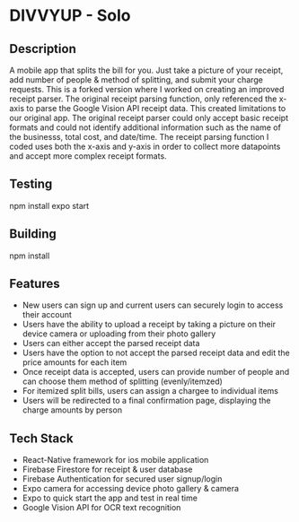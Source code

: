 # DIVVYUP - Solo 

## Description

A mobile app that splits the bill for you. Just take a picture of your receipt, add number of people & method of splitting, and submit your charge requests.
This is a forked version where I worked on creating an improved receipt parser. The original receipt parsing function, only referenced the x-axis to parse the Google Vision API receipt data. This created limitations to our original app. The original receipt parser could only accept basic receipt formats and could not identify additional information such as the name of the businesss, total cost, and date/time. The receipt parsing function I coded uses both the x-axis and y-axis in order to collect more datapoints and accept more complex receipt formats.   

## Testing

npm install
expo start

## Building

npm install

## Features

- New users can sign up and current users can securely login to access their account
- Users have the ability to upload a receipt by taking a picture on their device camera or uploading from their photo gallery
- Users can either accept the parsed receipt data
- Users have the option to not accept the parsed receipt data and edit the price amounts for each item
- Once receipt data is accepted, users can provide number of people and can choose them method of splitting (evenly/itemzed)
- For itemized split bills, users can assign a chargee to individual items
- Users will be redirected to a final confirmation page, displaying the charge amounts by person

## Tech Stack

- React-Native framework for ios mobile application
- Firebase Firestore for receipt & user database
- Firebase Authentication for secured user signup/login
- Expo camera for accessing device photo gallery & camera
- Expo to quick start the app and test in real time
- Google Vision API for OCR text recognition

